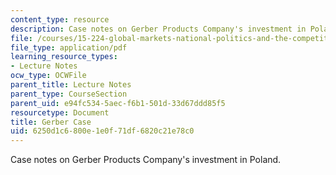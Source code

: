 ```yaml
---
content_type: resource
description: Case notes on Gerber Products Company's investment in Poland.
file: /courses/15-224-global-markets-national-politics-and-the-competitive-advantage-of-firms-spring-2003/6250d1c6800e1e0f71df6820c21e78c0_gerbercasenoteslect.pdf
file_type: application/pdf
learning_resource_types:
- Lecture Notes
ocw_type: OCWFile
parent_title: Lecture Notes
parent_type: CourseSection
parent_uid: e94fc534-5aec-f6b1-501d-33d67ddd85f5
resourcetype: Document
title: Gerber Case
uid: 6250d1c6-800e-1e0f-71df-6820c21e78c0
---
```

Case notes on Gerber Products Company's investment in Poland.